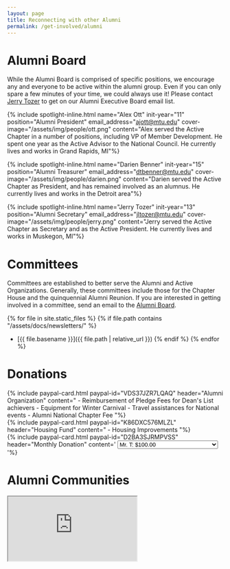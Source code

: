 ```yaml
---
layout: page
title: Reconnecting with other Alumni
permalink: /get-involved/alumni
---
```


# Alumni Board
While the Alumni Board is comprised of specific positions, we encourage any and everyone to be active within the alumni group. Even if you can only spare a few minutes of your time, we could always use it! Please contact [Jerry Tozer](mailto:jltozer@mtu.edu) to get on our Alumni Executive Board email list.

{% include spotlight-inline.html
  name="Alex Ott"
  init-year="11"
  position="Alumni President"
  email_address="ajott@mtu.edu"
  cover-image="/assets/img/people/ott.png"
content="Alex served the Active Chapter in a number of positions, including VP of Member Development. He spent one year as the Active Advisor to the National Council. He currently lives and works in Grand Rapids, MI"%}

{% include spotlight-inline.html
  name="Darien Benner"
  init-year="15"
  position="Alumni Treasurer"
  email_address="dtbenner@mtu.edu"
  cover-image="/assets/img/people/darien.png"
  content="Darien served the Active Chapter as President, and has remained involved as an alumnus. He currently lives and works in the Detroit area"%}

{% include spotlight-inline.html
  name="Jerry Tozer"
  init-year="13"
  position="Alumni Secretary"
  email_address="jltozer@mtu.edu"
  cover-image="/assets/img/people/jerry.png"
  content="Jerry served the Active Chapter as Secretary and as the Active President. He currently lives and works in Muskegon, MI"%}

# Committees

Committees are established to better serve the Alumni and Active Organizations. Generally, these committees include those for the Chapter House and the quinquennial Alumni Reunion. If you are interested in getting involved in a committee, send an email to the [Alumni Board](mailto:alumeboard-triangle-l@mtu.edu).



{% for file in site.static_files %}
{% if file.path contains "/assets/docs/newsletters/" %}
- [{{ file.basename }}]({{ file.path | relative_url }})
{% endif %}
{% endfor %}

# Donations

<!-- Donation cards -->
<div class="row">
<div class="col-lg-4 mb-4">
{% include paypal-card.html paypal-id="VDS37JZR7LQAQ" header="Alumni Organization" content="
- Reimbursement of Pledge Fees for Dean's List achievers
- Equipment for Winter Carnival
- Travel assistances for National events
- Alumni National Chapter Fee
"%}
</div>
<div class="col-lg-4 mb-4">
{% include paypal-card.html paypal-id="K86DXC576MLZL" header="Housing Fund" content="
- Housing Improvements
"%}
</div>
<div class="col-lg-4 mb-4">
{% include paypal-card.html paypal-id="D2BA3SJRMPVSS" header="Monthly Donation" content='
<select name="os0" class="form-control" id="monthlyAmount">
  <option value="Mr. T">Mr. T: $100.00</option>
  <option value="Mr. Bigshot">Mr. Bigshot: $75.00</option>
  <option value="Half Way There">Half Way There: $50.00</option>
  <option value="I\'ll Share The Wealth">I\'ll Share The Wealth: $30.00</option>
  <option value="Wilmer\'s Club">Wilmer\'s Club: $20.00</option>
  <option value="I\'m giving her all she\'s got!">I\'m giving her all she\'s got!: $10.00</option>
  <option value="I still got loans man!">I still got loans man!: $5.00</option>
</select>
'%}
</div>
</div>

# Alumni Communities

<!-- Alumni map -->
<div class="embed-responsive embed-responsive-16by9">
  <iframe id="alumniMap" src="https://view-awesome-table.com/-KlxQyblWqnpv0ngNv8l/view" scrolling="no" tabindex="-1"></iframe>
</div>
